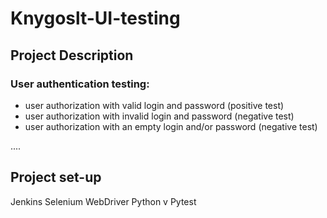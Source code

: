 # Knygoslt-UI-testing

## Project Description
### User authentication testing:
- user authorization with valid login and password (positive test)
- user authorization with invalid login and password (negative test)
- user authorization with an empty login and/or password (negative test)

....

## Project set-up
Jenkins
Selenium WebDriver 
Python v
Pytest
